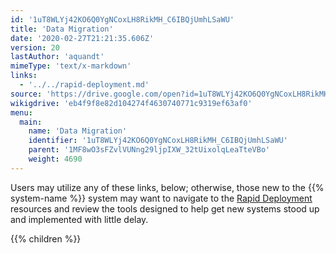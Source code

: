 ```yaml
---
id: '1uT8WLYj42KO6Q0YgNCoxLH8RikMH_C6IBQjUmhLSaWU'
title: 'Data Migration'
date: '2020-02-27T21:21:35.606Z'
version: 20
lastAuthor: 'aquandt'
mimeType: 'text/x-markdown'
links:
  - '../../rapid-deployment.md'
source: 'https://drive.google.com/open?id=1uT8WLYj42KO6Q0YgNCoxLH8RikMH_C6IBQjUmhLSaWU'
wikigdrive: 'eb4f9f8e82d104274f4630740771c9319ef63af0'
menu:
  main:
    name: 'Data Migration'
    identifier: '1uT8WLYj42KO6Q0YgNCoxLH8RikMH_C6IBQjUmhLSaWU'
    parent: '1MF8wO3sFZvlVUNng29ljpIXW_32tUixolqLeaTteVBo'
    weight: 4690
---
```





Users may utilize any of these links, below; otherwise, those new to the {{% system-name %}} system may want to navigate to the [Rapid Deployment](../../rapid-deployment.md) resources and review the tools designed to help get new systems stood up and implemented with little delay.





{{% children %}}




